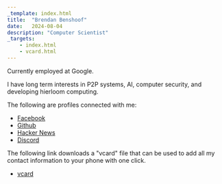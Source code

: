 ```yaml
---
_template: index.html
title:  "Brendan Benshoof"
date:   2024-08-04
description: "Computer Scientist"
_targets:
    - index.html
    - vcard.html
---
```


Currently employed at Google.

I have long term interests in P2P systems, AI, computer security, and developing hierloom computing.

The following are profiles connected with me:

- [Facebook](http://facebook.com/brendan.benshoof)
- [Github](http://github.com/brendanbenshoof)
- [Hacker News](https://news.ycombinator.com/user?id=blamestross)
- [Discord](https://discord.com/users/751952998778929212)

The following link downloads a "vcard" file that can be used to add all my contact information to your phone with one click.

- [vcard](/static/vcard.vcf)
